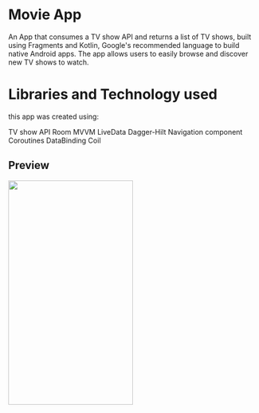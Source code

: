 # Movie App

An App that consumes a TV show API and returns a list of TV shows, built using Fragments and Kotlin, Google's recommended language to build native Android apps. The app allows users to easily browse and discover new TV shows to watch.


# Libraries and Technology used

this app was created using:

TV show API 
Room
MVVM
LiveData 
Dagger-Hilt
Navigation component
Coroutines
DataBinding
Coil



## Preview

<img src="/Gif/Movie-app-preview.gif" width="250" height="450"/>


